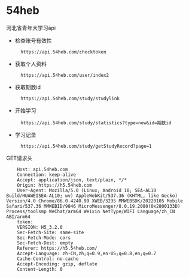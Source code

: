 # 54heb
河北省青年大学习api


* 检查账号有效性

        https://api.54heb.com/checktoken

* 获取个人资料

        https://api.54heb.com/user/index2

* 获取期数id

        https://api.54heb.com/study/studylink

* 开始学习

        https://api.54heb.com/study/statistics?type=new&id=期数id

* 学习记录

        https://api.54heb.com/study/getStudyRecord?page=1

GET请求头  

        Host: api.54heb.com  
        Connection: keep-alive  
        Accept: application/json, text/plain, */*  
        Origin: https://h5.54heb.com  
        User-Agent: Mozilla/5.0 (Linux; Android 10; SEA-AL10 Build/HUAWEISEA-AL10; wv) AppleWebKit/537.36 (KHTML, like Gecko) Version/4.0 Chrome/86.0.4240.99 XWEB/3235 MMWEBSDK/20220105 Mobile Safari/537.36 MMWEBID/9846 MicroMessenger/8.0.19.2080(0x2800133D) Process/toolsmp WeChat/arm64 Weixin NetType/WIFI Language/zh_CN ABI/arm64  
        token:   
        VERSION: H5_3.2.0  
        Sec-Fetch-Site: same-site  
        Sec-Fetch-Mode: cors  
        Sec-Fetch-Dest: empty  
        Referer: https://h5.54heb.com/  
        Accept-Language: zh-CN,zh;q=0.9,en-US;q=0.8,en;q=0.7  
        Cache-Control: no-cache  
        Accept-Encoding: gzip, deflate  
        Content-Length: 0  
